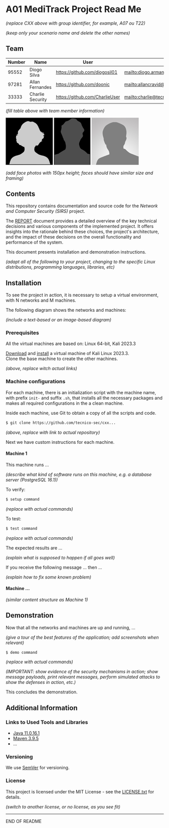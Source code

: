 # A01 MediTrack Project Read Me

<!-- this is an instruction line; after you follow the instruction, delete the corresponding line. Do the same for all instruction lines! -->

*(replace CXX above with group identifier, for example, A07 ou T22)*

*(keep only your scenario name and delete the other names)*

## Team

| Number | Name              | User                             | E-mail                              |
| -------|-------------------|----------------------------------| ------------------------------------|
| 95552  | Diogo Silva       | <https://github.com/diogosil01>   | <mailto:diogo.armando.barreiro.da.silva@tecnico.ulisboa.pt>   |
| 97281  | Allan Fernandes   | <https://github.com/doonic>     | <mailto:allancravid@tecnico.ulisboa.pt>     |
| 33333  | Charlie Security  | <https://github.com/CharlieUser> | <mailto:charlie@tecnico.ulisboa.pt> |

*(fill table above with team member information)*  

![Alice](img/alice.png) ![Bob](img/bob.png) ![Charlie](img/charlie.png)

*(add face photos with 150px height; faces should have similar size and framing)*

## Contents

This repository contains documentation and source code for the *Network and Computer Security (SIRS)* project.

The [REPORT](REPORT.md) document provides a detailed overview of the key technical decisions and various components of the implemented project.
It offers insights into the rationale behind these choices, the project's architecture, and the impact of these decisions on the overall functionality and performance of the system.

This document presents installation and demonstration instructions.

*(adapt all of the following to your project, changing to the specific Linux distributions, programming languages, libraries, etc)*

## Installation

To see the project in action, it is necessary to setup a virtual environment, with N networks and M machines.  

The following diagram shows the networks and machines:

*(include a text-based or an image-based diagram)*

### Prerequisites

All the virtual machines are based on: Linux 64-bit, Kali 2023.3  

[Download](https://...link_to_download_installation_media) and [install](https://...link_to_installation_instructions) a virtual machine of Kali Linux 2023.3.  
Clone the base machine to create the other machines.

*(above, replace witch actual links)*

### Machine configurations

For each machine, there is an initialization script with the machine name, with prefix `init-` and suffix `.sh`, that installs all the necessary packages and makes all required configurations in the a clean machine.

Inside each machine, use Git to obtain a copy of all the scripts and code.

```sh
$ git clone https://github.com/tecnico-sec/cxx...
```

*(above, replace with link to actual repository)*

Next we have custom instructions for each machine.

#### Machine 1

This machine runs ...

*(describe what kind of software runs on this machine, e.g. a database server (PostgreSQL 16.1))*

To verify:

```sh
$ setup command
```

*(replace with actual commands)*

To test:

```sh
$ test command
```

*(replace with actual commands)*

The expected results are ...

*(explain what is supposed to happen if all goes well)*

If you receive the following message ... then ...

*(explain how to fix some known problem)*

#### Machine ...

*(similar content structure as Machine 1)*

## Demonstration

Now that all the networks and machines are up and running, ...

*(give a tour of the best features of the application; add screenshots when relevant)*

```sh
$ demo command
```

*(replace with actual commands)*

*(IMPORTANT: show evidence of the security mechanisms in action; show message payloads, print relevant messages, perform simulated attacks to show the defenses in action, etc.)*

This concludes the demonstration.

## Additional Information

### Links to Used Tools and Libraries

- [Java 11.0.16.1](https://openjdk.java.net/)
- [Maven 3.9.5](https://maven.apache.org/)
- ...

### Versioning

We use [SemVer](http://semver.org/) for versioning.  

### License

This project is licensed under the MIT License - see the [LICENSE.txt](LICENSE.txt) for details.

*(switch to another license, or no license, as you see fit)*

----
END OF README
